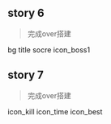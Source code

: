 ## story 6

>完成over搭建

bg title socre icon_boss1


## story 7

>完成over搭建

icon_kill icon_time icon_best
